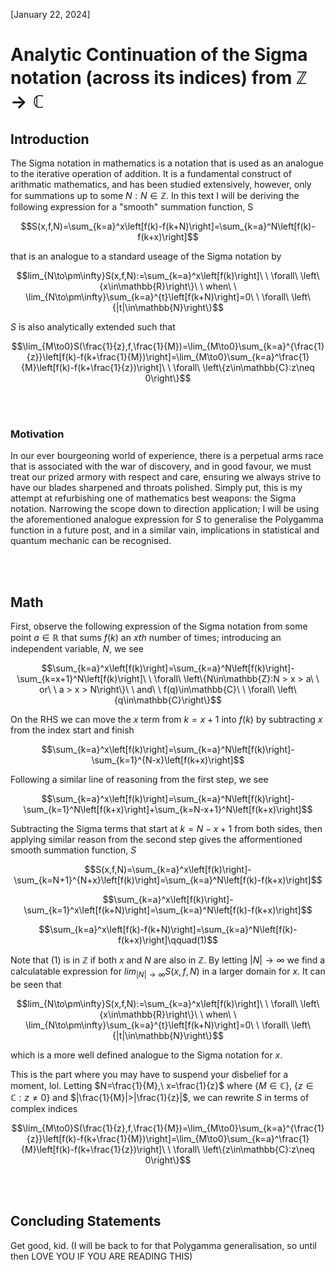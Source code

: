 [January 22, 2024]

# Analytic Continuation of the Sigma notation (across its indices) from $\mathbb{Z}\to\mathbb{C}$

## Introduction
The Sigma notation in mathematics is a notation that is used as an analogue to the iterative operation of addition.
It is a fundamental construct of arithmatic mathematics, and has been studied extensively, however, only for summations up to some $`N:N\in\mathbb{Z}`$.
In this text I will be deriving the following expression for a "smooth" summation function, S
```math
S(x,f,N)=\sum_{k=a}^x\left[f(k)-f(k+N)\right]=\sum_{k=a}^N\left[f(k)-f(k+x)\right]
```
that is an analogue to a standard useage of the Sigma notation by
```math
lim_{N\to\pm\infty}S(x,f,N):=\sum_{k=a}^x\left[f(k)\right]\ \ \forall\ \left\{x\in\mathbb{R}\right\}\ \ when\ \ \lim_{N\to\pm\infty}\sum_{k=a}^{t}\left[f(k+N)\right]=0\ \ \forall\ \left\{|t|\in\mathbb{N}\right\}
```
$S$ is also analytically extended such that
```math
\lim_{M\to0}S(\frac{1}{z},f,\frac{1}{M})=\lim_{M\to0}\sum_{k=a}^{\frac{1}{z}}\left[f(k)-f(k+\frac{1}{M})\right]=\lim_{M\to0}\sum_{k=a}^\frac{1}{M}\left[f(k)-f(k+\frac{1}{z})\right]\ \ \forall\ \left\{z\in\mathbb{C}:z\neq 0\right\}
```

<br></br>

### Motivation

In our ever bourgeoning world of experience, there is a perpetual arms race that is associated with the war of discovery, and in good favour, we must treat our prized armory with respect and care, ensuring we always strive to have our blades sharpened and throats polished. Simply put, this is my attempt at refurbishing one of mathematics best weapons: the Sigma notation. Narrowing the scope down to direction application; I will be using the aforementioned analogue expression for $S$ to generalise the Polygamma function in a future post, and in a similar vain, implications in statistical and quantum mechanic can be recognised.

<br></br>

## Math

First, observe the following expression of the Sigma notation from some point $a\in\mathbb{R}$ that sums $f(k)$ an $xth$ number of times; introducing an independent variable, $N$, we see
```math
\sum_{k=a}^x\left[f(k)\right]=\sum_{k=a}^N\left[f(k)\right]-\sum_{k=x+1}^N\left[f(k)\right]\ \ \forall\ \left\{N\in\mathbb{Z}:N > x > a\ \ or\ \ a > x > N\right\}\ \ and\ \ f(q)\in\mathbb{C}\ \ \forall\ \left\{q\in\mathbb{C}\right\}
```

On the RHS we can move the $x$ term from $k=x+1$ into $f(k)$ by subtracting $x$ from the index start and finish
```math
\sum_{k=a}^x\left[f(k)\right]=\sum_{k=a}^N\left[f(k)\right]-\sum_{k=1}^{N-x}\left[f(k+x)\right]
```

Following a similar line of reasoning from the first step, we see
```math
\sum_{k=a}^x\left[f(k)\right]=\sum_{k=a}^N\left[f(k)\right]-\sum_{k=1}^N\left[f(k+x)\right]+\sum_{k=N-x+1}^N\left[f(k+x)\right]
```

Subtracting the Sigma terms that start at $k=N-x+1$ from both sides, then applying similar reason from the second step gives the afformentioned smooth summation function, $S$
```math
S(x,f,N)=\sum_{k=a}^x\left[f(k)\right]-\sum_{k=N+1}^{N+x}\left[f(k)\right]=\sum_{k=a}^N\left[f(k)-f(k+x)\right]
```
```math
\sum_{k=a}^x\left[f(k)\right]-\sum_{k=1}^x\left[f(k+N)\right]=\sum_{k=a}^N\left[f(k)-f(k+x)\right]
```
```math
\sum_{k=a}^x\left[f(k)-f(k+N)\right]=\sum_{k=a}^N\left[f(k)-f(k+x)\right]\qquad(1)
```

Note that $(1)$ is in $\mathbb{Z}$ if both $x$ and $N$ are also in $\mathbb{Z}$. By letting $|N|\to\infty$ we find a calculatable expression for $lim_{|N|\to\infty}S(x,f,N)$ in a larger domain for $x$. It can be seen that
```math
lim_{N\to\pm\infty}S(x,f,N):=\sum_{k=a}^x\left[f(k)\right]\ \ \forall\ \left\{x\in\mathbb{R}\right\}\ \ when\ \ \lim_{N\to\pm\infty}\sum_{k=a}^{t}\left[f(k+N)\right]=0\ \ \forall\ \left\{|t|\in\mathbb{N}\right\}
```
which is a more well defined analogue to the Sigma notation for $x$.

This is the part where you may have to suspend your disbelief for a moment, lol. Letting $N=\frac{1}{M},\ x=\frac{1}{z}$ where $`\left\{M\in\mathbb{C}\right\}`$, $`\left\{z\in\mathbb{C}:z\neq 0\right\}`$ and $|\frac{1}{M}|>|\frac{1}{z}|$, we can rewrite $S$ in terms of complex indices
```math
\lim_{M\to0}S(\frac{1}{z},f,\frac{1}{M})=\lim_{M\to0}\sum_{k=a}^{\frac{1}{z}}\left[f(k)-f(k+\frac{1}{M})\right]=\lim_{M\to0}\sum_{k=a}^\frac{1}{M}\left[f(k)-f(k+\frac{1}{z})\right]\ \ \forall\ \left\{z\in\mathbb{C}:z\neq 0\right\}
```

<br></br>

## Concluding Statements
Get good, kid. (I will be back to for that Polygamma generalisation, so until then LOVE YOU IF YOU ARE READING THIS)
